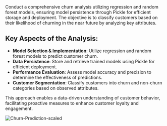 <html>
  <body>
    Conduct a comprehensive churn analysis utilizing regression and random forest models, ensuring model persistence through Pickle for efficient storage and deployment. The objective is to classify customers based on their likelihood of churning in the near future by analyzing key attributes.  

## Key Aspects of the Analysis:

- **Model Selection & Implementation**: Utilize regression and random forest models to predict customer churn.  
- **Data Persistence**: Store and retrieve trained models using Pickle for efficient deployment.  
- **Performance Evaluation**: Assess model accuracy and precision to determine the effectiveness of predictions.  
- **Customer Segmentation**: Classify customers into churn and non-churn categories based on observed attributes.  
 

This approach enables a data-driven understanding of customer behavior, facilitating proactive measures to enhance customer loyalty and engagement.
  </body>
</html>

![Churn-Prediction-scaled](https://github.com/user-attachments/assets/1a7fb46d-f073-4e51-8751-4800dc2f3d13)
